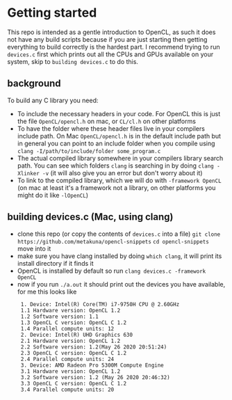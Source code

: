 # Getting started
This repo is intended as a gentle introduction to OpenCL, as such it does not have any build scripts because if you are just starting then getting everything to build correctly is the hardest part. I recommend trying to run `devices.c` first which prints out all the CPUs and GPUs available on your system, skip to `building devices.c` to do this.

## background
To build any C library you need:
 - To include the necessary headers in your code. For OpenCL this is just the file `OpenCL/opencl.h` on mac, or `CL/cl.h` on other platforms
 - To have the folder where these header files live in your compilers include path. On Mac `OpenCL/opencl.h` is in the default include path but in general you can point to an include folder when you compile using ```clang -I/path/to/include/folder some_program.c```
 - The actual compiled library somewhere in your compilers library search path. You can see which folders `clang` is searching in by doing `clang -Xlinker -v` (it will also give you an error but don't worry about it)
 - To link to the compiled library, which we will do with `-framework OpenCL` (on mac at least it's a framework not a library, on other platforms you might do it like `-lOpenCL`)

## building devices.c (Mac, using clang)
 - clone this repo (or copy the contents of `devices.c` into a file)
   ```git clone https://github.com/metakuna/opencl-snippets```
   ```cd opencl-snippets``` move into it
 - make sure you have clang installed by doing `which clang`, it will print its install directory if it finds it
 - OpenCL is installed by default so run
   ```clang devices.c -framework OpenCL```
 - now if you run `./a.out` it should print out the devices you have available, for me this looks like
   ```
    1. Device: Intel(R) Core(TM) i7-9750H CPU @ 2.60GHz
    1.1 Hardware version: OpenCL 1.2
    1.2 Software version: 1.1
    1.3 OpenCL C version: OpenCL C 1.2
    1.4 Parallel compute units: 12
    2. Device: Intel(R) UHD Graphics 630
    2.1 Hardware version: OpenCL 1.2
    2.2 Software version: 1.2(May 26 2020 20:51:24)
    2.3 OpenCL C version: OpenCL C 1.2
    2.4 Parallel compute units: 24
    3. Device: AMD Radeon Pro 5300M Compute Engine
    3.1 Hardware version: OpenCL 1.2
    3.2 Software version: 1.2 (May 26 2020 20:46:32)
    3.3 OpenCL C version: OpenCL C 1.2
    3.4 Parallel compute units: 20
    ```